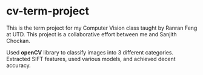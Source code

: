 # cv-term-project
This is the term project for my Computer Vision class taught by Ranran Feng at UTD. This project is a collaborative effort between me and Sanjith Chockan.

Used **openCV** library to classify images into 3 different categories. Extracted SIFT features, used various models, and achieved decent accuracy.
